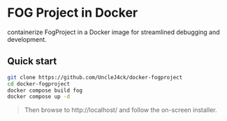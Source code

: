 # FOG Project in Docker

containerize FogProject in a Docker image for streamlined debugging and development.

## Quick start

```bash
git clone https://github.com/UncleJ4ck/docker-fogproject
cd docker-fogproject
docker compose build fog
docker compose up -d
```

> Then browse to http://localhost/ and follow the on-screen installer.
